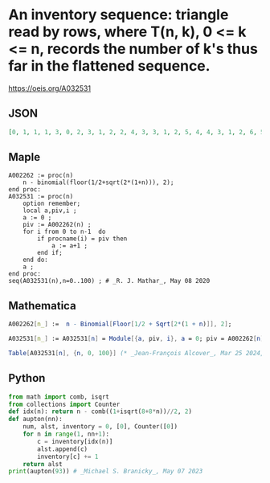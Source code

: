 # An inventory sequence: triangle read by rows, where T\(n, k\), 0 <\= k <\= n, records the number of k's thus far in the flattened sequence\.
https://oeis.org/A032531
## JSON
```JSON
[0, 1, 1, 1, 3, 0, 2, 3, 1, 2, 2, 4, 3, 3, 1, 2, 5, 4, 4, 3, 1, 2, 6, 5, 5, 3, 3, 1, 2, 7, 6, 7, 3, 3, 2, 2, 2, 7, 9, 9, 3, 3, 2, 3, 0, 3, 7, 10, 13, 3, 3, 2, 4, 0, 2, 4, 7, 12, 15, 5, 4, 2, 5, 0, 2, 1, 5, 8, 14, 15, 6, 6, 4, 5, 1, 2, 1, 0, 6, 10, 15, 15, 7, 7, 5, 7, 1, 2, 2, 0, 1, 7, 12, 17]
```
## Maple
```Maple
A002262 := proc(n)
    n - binomial(floor(1/2+sqrt(2*(1+n))), 2);
end proc:
A032531 := proc(n)
    option remember;
    local a,piv,i ;
    a := 0 ;
    piv := A002262(n) ;
    for i from 0 to n-1  do
        if procname(i) = piv then
            a := a+1 ;
        end if;
    end do:
    a ;
end proc:
seq(A032531(n),n=0..100) ; # _R. J. Mathar_, May 08 2020
```
## Mathematica
```Mathematica
A002262[n_] :=  n - Binomial[Floor[1/2 + Sqrt[2*(1 + n)]], 2];
```
```Mathematica
A032531[n_] := A032531[n] = Module[{a, piv, i}, a = 0; piv = A002262[n]; For[i = 0, i <= n-1, i++, If[A032531[i] == piv, a++]]; a];
```
```Mathematica
Table[A032531[n], {n, 0, 100}] (* _Jean-François Alcover_, Mar 25 2024, after _R. J. Mathar_ *)
```
## Python
```Python
from math import comb, isqrt
from collections import Counter
def idx(n): return n - comb((1+isqrt(8+8*n))//2, 2)
def aupton(nn):
    num, alst, inventory = 0, [0], Counter([0])
    for n in range(1, nn+1):
        c = inventory[idx(n)]
        alst.append(c)
        inventory[c] += 1
    return alst
print(aupton(93)) # _Michael S. Branicky_, May 07 2023
```
